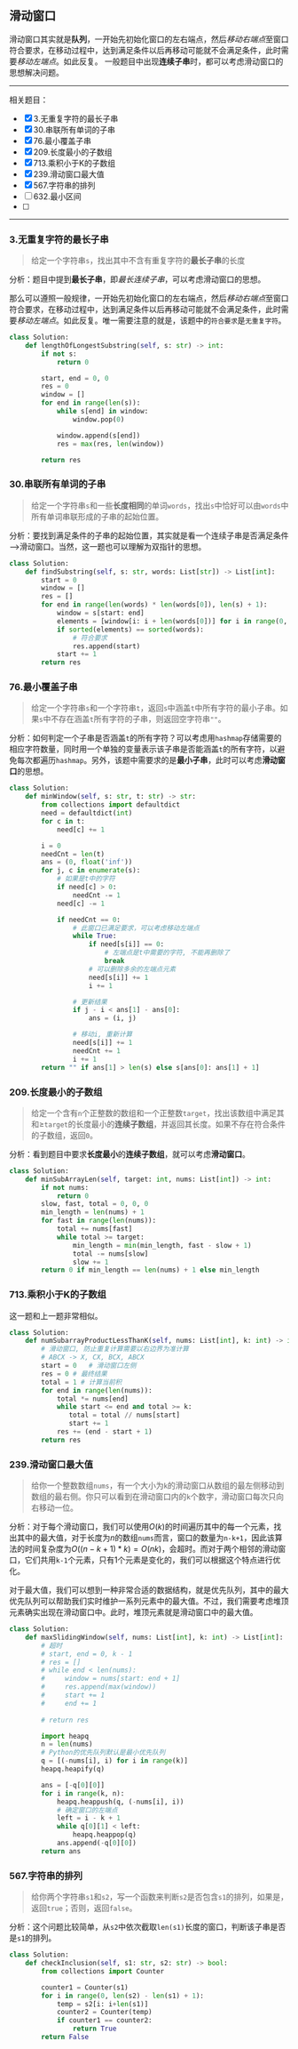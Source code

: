 ## 滑动窗口

滑动窗口其实就是**队列**，一开始先初始化窗口的左右端点，然后*移动右端点*至窗口符合要求，在移动过程中，达到满足条件以后再移动可能就不会满足条件，此时需要*移动左端点*。如此反复。
一般题目中出现**连续子串**时，都可以考虑滑动窗口的思想解决问题。

---

相关题目：

- [x] 3.无重复字符的最长子串
- [x] 30.串联所有单词的子串
- [x] 76.最小覆盖子串
- [x] 209.长度最小的子数组
- [x] 713.乘积小于K的子数组
- [x] 239.滑动窗口最大值
- [x] 567.字符串的排列
- [ ] 632.最小区间
- [ ] 

---

### 3.无重复字符的最长子串

> 给定一个字符串`s`，找出其中不含有重复字符的**最长子串**的长度

分析：题目中提到**最长子串**，即*最长连续子串*，可以考虑滑动窗口的思想。

那么可以遵照一般规律，一开始先初始化窗口的左右端点，然后*移动右端点*至窗口符合要求，在移动过程中，达到满足条件以后再移动可能就不会满足条件，此时需要*移动左端点*。如此反复。唯一需要注意的就是，该题中的`符合要求`是`无重复字符`。

```python
class Solution:
    def lengthOfLongestSubstring(self, s: str) -> int:
        if not s:
            return 0

        start, end = 0, 0
        res = 0
        window = []
        for end in range(len(s)):
            while s[end] in window:
                window.pop(0)

            window.append(s[end])
            res = max(res, len(window))

        return res
```

### 30.串联所有单词的子串

> 给定一个字符串`s`和一些**长度相同**的单词`words`，找出`s`中恰好可以由`words`中所有单词串联形成的子串的起始位置。

分析：要找到满足条件的子串的起始位置，其实就是看一个连续子串是否满足条件——>滑动窗口。当然，这一题也可以理解为双指针的思想。

```python
class Solution:
    def findSubstring(self, s: str, words: List[str]) -> List[int]:
        start = 0
        window = []
        res = []
        for end in range(len(words) * len(words[0]), len(s) + 1):
            window = s[start: end]
            elements = [window[i: i + len(words[0])] for i in range(0, len(window), len(words[0]))]
            if sorted(elements) == sorted(words):
                # 符合要求
                res.append(start)
            start += 1
        return res
```

### 76.最小覆盖子串

> 给定一个字符串`s`和一个字符串`t`，返回`s`中涵盖`t`中所有字符的最小子串。如果`s`中不存在涵盖`t`所有字符的子串，则返回空字符串`""`。

分析：如何判定一个子串是否涵盖`t`的所有字符？可以考虑用`hashmap`存储需要的相应字符数量，同时用一个单独的变量表示该子串是否能涵盖`t`的所有字符，以避免每次都遍历`hashmap`。另外，该题中需要求的是**最小子串**，此时可以考虑**滑动窗口**的思想。

```python
class Solution:
    def minWindow(self, s: str, t: str) -> str:
        from collections import defaultdict
        need = defaultdict(int)
        for c in t:
            need[c] += 1

        i = 0
        needCnt = len(t)
        ans = (0, float('inf'))
        for j, c in enumerate(s):
            # 如果是t中的字符
            if need[c] > 0:
                needCnt -= 1
            need[c] -= 1

            if needCnt == 0:
                # 此窗口已满足要求，可以考虑移动左端点
                while True:
                    if need[s[i]] == 0:
                        # 左端点是t中需要的字符, 不能再删除了
                        break
                    # 可以删除多余的左端点元素
                    need[s[i]] += 1
                    i += 1

                # 更新结果
                if j - i < ans[1] - ans[0]:
                    ans = (i, j)

                # 移动i, 重新计算
                need[s[i]] += 1
                needCnt += 1
                i += 1
        return "" if ans[1] > len(s) else s[ans[0]: ans[1] + 1]
```

### 209.长度最小的子数组

> 给定一个含有`n`个正整数的数组和一个正整数`target`，找出该数组中满足其和$\geq$`target`的长度最小的**连续子数组**，并返回其长度。如果不存在符合条件的子数组，返回`0`。

分析：看到题目中要求**长度最小**的**连续子数组**，就可以考虑**滑动窗口**。

```python
class Solution:
    def minSubArrayLen(self, target: int, nums: List[int]) -> int:
        if not nums:
            return 0
        slow, fast, total = 0, 0, 0
        min_length = len(nums) + 1
        for fast in range(len(nums)):
            total += nums[fast]
            while total >= target:
                min_length = min(min_length, fast - slow + 1)
                total -= nums[slow]
                slow += 1
        return 0 if min_length == len(nums) + 1 else min_length
```

### 713.乘积小于K的子数组

这一题和上一题非常相似。

```python
class Solution:
    def numSubarrayProductLessThanK(self, nums: List[int], k: int) -> int:
        # 滑动窗口, 防止重复计算需要以右边界为准计算
        # ABCX -> X, CX, BCX, ABCX
        start = 0   # 滑动窗口左侧
        res = 0 # 最终结果
        total = 1 # 计算当前积
        for end in range(len(nums)):
            total *= nums[end]
            while start <= end and total >= k:
               total = total // nums[start]
               start += 1
            res += (end - start + 1)
        return res
```

### 239.滑动窗口最大值

> 给你一个整数数组`nums`，有一个大小为`k`的滑动窗口从数组的最左侧移动到数组的最右侧。你只可以看到在滑动窗口内的`k`个数字，滑动窗口每次只向右移动一位。

分析：对于每个滑动窗口，我们可以使用$O(k)$的时间遍历其中的每一个元素，找出其中的最大值，对于长度为$n$的数组`nums`而言，窗口的数量为`n-k+1`，因此该算法的时间复杂度为$O((n-k+1)*k)=O(nk)$，会超时。而对于两个相邻的滑动窗口，它们共用`k-1`个元素，只有1个元素是变化的，我们可以根据这个特点进行优化。

对于最大值，我们可以想到一种非常合适的数据结构，就是优先队列，其中的最大优先队列可以帮助我们实时维护一系列元素中的最大值。不过，我们需要考虑堆顶元素确实出现在滑动窗口中。此时，堆顶元素就是滑动窗口中的最大值。

```python
class Solution:
    def maxSlidingWindow(self, nums: List[int], k: int) -> List[int]:
        # 超时
        # start, end = 0, k - 1
        # res = []
        # while end < len(nums):
        #     window = nums[start: end + 1]
        #     res.append(max(window))
        #     start += 1
        #     end += 1
        
        # return res

        import heapq
        n = len(nums)
        # Python的优先队列默认是最小优先队列
        q = [(-nums[i], i) for i in range(k)]
        heapq.heapify(q)

        ans = [-q[0][0]]
        for i in range(k, n):
            heapq.heappush(q, (-nums[i], i))
            # 确定窗口的左端点
            left = i - k + 1
            while q[0][1] < left:
                heapq.heappop(q)
            ans.append(-q[0][0])
        return ans
```

### 567.字符串的排列

> 给你两个字符串`s1`和`s2`，写一个函数来判断`s2`是否包含`s1`的排列，如果是，返回`true`；否则，返回`false`。

分析：这个问题比较简单，从`s2`中依次截取`len(s1)`长度的窗口，判断该子串是否是`s1`的排列。

```python
class Solution:
    def checkInclusion(self, s1: str, s2: str) -> bool:
        from collections import Counter

        counter1 = Counter(s1)
        for i in range(0, len(s2) - len(s1) + 1):
            temp = s2[i: i+len(s1)]
            counter2 = Counter(temp)
            if counter1 == counter2:
                return True
        return False


```
